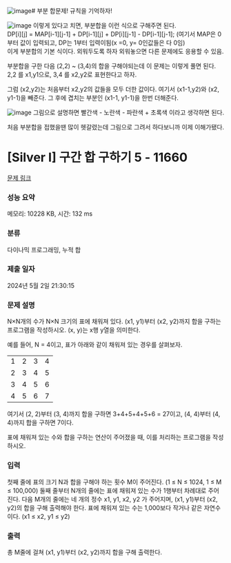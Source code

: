 ![image](https://github.com/SongJiUk/Algorithm/assets/67099323/46c9f700-d58d-41b1-b2e3-48026bdc2667)# 부분 합문제! 규칙을 기억하자!


![image](https://github.com/SongJiUk/Algorithm/assets/67099323/da0b7ac2-ed6c-49c5-b6c1-ab5a2ab2da27)
이렇게 있다고 치면, 부분합을 이런 식으로 구해주면 된다. </br>
DP[i][j] = MAP[i-1][j-1] + DP[i-1][j] + DP[i][j-1] - DP[i-1][j-1]; (여기서 MAP은 0부터 값이 입력되고, DP는 1부터 입력이됨(x =0,  y= 0인값들은 다 0임) </br>
이게 부분합의 기본 식이다. 외워두도록 하자 외워놓으면 다른 문제에도 응용할 수 있음. </br>

부분합을 구한 다음 (2,2) ~ (3,4)의 합을 구해야되는데 이 문제는 이렇게 풀면 된다. </br>
2,2 를 x1,y1으로, 3,4 를 x2,y2로 표현한다고 하자.</br>

그럼 (x2,y2)는 처음부터 x2,y2의 값들을 모두 더한 값이다. 여기서 (x1-1,y2)와 (x2, y1-1)을 빼준다. 그 후에 겹치는 부분인 (x1-1, y1-1)을 한번 더해준다. </br>

![image](https://github.com/SongJiUk/Algorithm/assets/67099323/b277177f-33c8-4d4b-8348-6de6dd438aa8)
그림으로 설명하면 빨간색 - 노란색 - 파란색 + 초록색 이라고 생각하면 된다. </br>

처음 부분합을 접했을땐 많이 헷갈렸는데 그림으로 그려서 하다보니까 이제 이해가됐다. </br>



# [Silver I] 구간 합 구하기 5 - 11660 

[문제 링크](https://www.acmicpc.net/problem/11660) 

### 성능 요약

메모리: 10228 KB, 시간: 132 ms

### 분류

다이나믹 프로그래밍, 누적 합

### 제출 일자

2024년 5월 2일 21:30:15

### 문제 설명

<p>N×N개의 수가 N×N 크기의 표에 채워져 있다. (x1, y1)부터 (x2, y2)까지 합을 구하는 프로그램을 작성하시오. (x, y)는 x행 y열을 의미한다.</p>

<p>예를 들어, N = 4이고, 표가 아래와 같이 채워져 있는 경우를 살펴보자.</p>

<table class="table table-bordered" style="line-height:20.8px; width:158px">
	<tbody>
		<tr>
			<td style="text-align:center">1</td>
			<td style="text-align:center">2</td>
			<td style="text-align:center">3</td>
			<td style="text-align:center">4</td>
		</tr>
		<tr>
			<td style="text-align:center">2</td>
			<td style="text-align:center">3</td>
			<td style="text-align:center">4</td>
			<td style="text-align:center">5</td>
		</tr>
		<tr>
			<td style="text-align:center">3</td>
			<td style="text-align:center">4</td>
			<td style="text-align:center">5</td>
			<td style="text-align:center">6</td>
		</tr>
		<tr>
			<td style="text-align:center">4</td>
			<td style="text-align:center">5</td>
			<td style="text-align:center">6</td>
			<td style="text-align:center">7</td>
		</tr>
	</tbody>
</table>

<p>여기서 (2, 2)부터 (3, 4)까지 합을 구하면 3+4+5+4+5+6 = 27이고, (4, 4)부터 (4, 4)까지 합을 구하면 7이다.</p>

<p>표에 채워져 있는 수와 합을 구하는 연산이 주어졌을 때, 이를 처리하는 프로그램을 작성하시오.</p>

### 입력 

 <p>첫째 줄에 표의 크기 N과 합을 구해야 하는 횟수 M이 주어진다. (1 ≤ N ≤ 1024, 1 ≤ M ≤ 100,000) 둘째 줄부터 N개의 줄에는 표에 채워져 있는 수가 1행부터 차례대로 주어진다. 다음 M개의 줄에는 네 개의 정수 x1, y1, x2, y2 가 주어지며, (x1, y1)부터 (x2, y2)의 합을 구해 출력해야 한다. 표에 채워져 있는 수는 1,000보다 작거나 같은 자연수이다. (x1 ≤ x2, y1 ≤ y2)</p>

### 출력 

 <p>총 M줄에 걸쳐 (x1, y1)부터 (x2, y2)까지 합을 구해 출력한다.</p>

